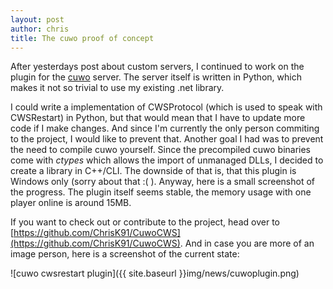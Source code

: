 ```yaml
---
layout: post
author: chris
title: The cuwo proof of concept
---
```

After yesterdays post about custom servers, I continued to work on the plugin for the [cuwo](https://github.com/matpow2/cuwo) server. The server itself is written in Python, which makes it not so trivial to use my existing .net library.

I could write a implementation of CWSProtocol (which is used to speak with CWSRestart) in Python, but that would mean that I have to update more code if I make changes. And since I'm currently the only person commiting to the project, I would like to prevent that. Another goal I had was to prevent the need to compile cuwo yourself. Since the precompiled cuwo binaries come with <i>ctypes</i> which allows the import of unmanaged DLLs, I decided to create a library in C++/CLI. The downside of that is, that this plugin is Windows only (sorry about that :( ). Anyway, here is a small screenshot of the progress. The plugin itself seems stable, the memory usage with one player online is around 15MB.

If you want to check out or contribute to the project, head over to [https://github.com/ChrisK91/CuwoCWS](https://github.com/ChrisK91/CuwoCWS). And in case you are more of an image person, here is a screenshot of the current state:

![cuwo cwsrestart plugin]({{ site.baseurl }}img/news/cuwoplugin.png)